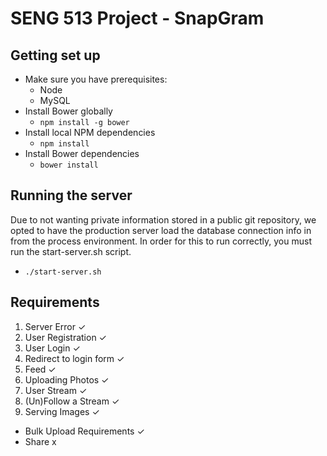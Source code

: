 SENG 513 Project - SnapGram
=======

Getting set up
---
* Make sure you have prerequisites:
  * Node
  * MySQL
* Install Bower globally
  * `npm install -g bower`
* Install local NPM dependencies
  * `npm install`
* Install Bower dependencies
  * `bower install`

Running the server
---
Due to not wanting private information stored in a public git repository,
we opted to have the production server load the database connection info
in from the process environment. In order for this to run correctly, you
must run the start-server.sh script.

* `./start-server.sh`

Requirements
---
1. Server Error ✓
2. User Registration ✓
3. User Login ✓
4. Redirect to login form ✓
5. Feed ✓
6. Uploading Photos ✓
7. User Stream ✓
8. (Un)Follow a Stream ✓
9. Serving Images ✓
* Bulk Upload Requirements ✓
* Share x
